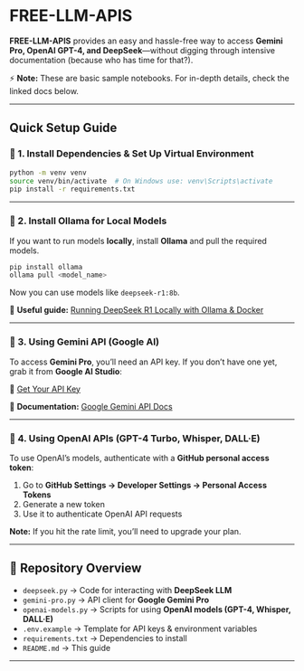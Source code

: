 # FREE-LLM-APIS  

**FREE-LLM-APIS** provides an easy and hassle-free way to access **Gemini Pro, OpenAI GPT-4, and DeepSeek**—without digging through intensive  documentation (because who has time for that?).  

⚡ **Note:** These are basic sample notebooks. For in-depth details, check the linked docs below.  

---

## Quick Setup Guide  

### 🔹 1. Install Dependencies & Set Up Virtual Environment  

```bash
python -m venv venv
source venv/bin/activate  # On Windows use: venv\Scripts\activate
pip install -r requirements.txt
```

---

### 🔹 2. Install Ollama for Local Models  

If you want to run models **locally**, install **Ollama** and pull the required models.  

```bash
pip install ollama
ollama pull <model_name>
```

Now you can use models like `deepseek-r1:8b`.  

🔗 **Useful guide:** [Running DeepSeek R1 Locally with Ollama & Docker](https://blog.xeynergy.com/running-deepseek-r1-locally-with-ollama-and-docker-9b2b7d05607a)  

---

### 🔹 3. Using Gemini API (Google AI)  

To access **Gemini Pro**, you’ll need an API key. If you don’t have one yet, grab it from **Google AI Studio**:  

🔗 [Get Your API Key](https://aistudio.google.com/app/apikey)  

📖 **Documentation:** [Google Gemini API Docs](https://ai.google.dev/gemini-api/docs?_gl=1*c9jjq1*_ga*OTcwMTA3NzY1LjE3Mzg2ODYwNjY.*_ga_P1DBVKWT6V*MTc0MDIxMjcwOC43LjEuMTc0MDIxMzc5Mi42MC4wLjEwNTU3OTI0MTA.)  

---

### 🔹 4. Using OpenAI APIs (GPT-4 Turbo, Whisper, DALL·E)  

To use OpenAI’s models, authenticate with a **GitHub personal access token**:  

1. Go to **GitHub Settings → Developer Settings → Personal Access Tokens**  
2. Generate a new token  
3. Use it to authenticate OpenAI API requests  

**Note:** If you hit the rate limit, you’ll need to upgrade your plan.  

---

## 📂 Repository Overview  

- `deepseek.py` → Code for interacting with **DeepSeek LLM**  
- `gemini-pro.py` → API client for **Google Gemini Pro**  
- `openai-models.py` → Scripts for using **OpenAI models (GPT-4, Whisper, DALL·E)**  
- `.env.example` → Template for API keys & environment variables  
- `requirements.txt` → Dependencies to install  
- `README.md` → This guide  

---

